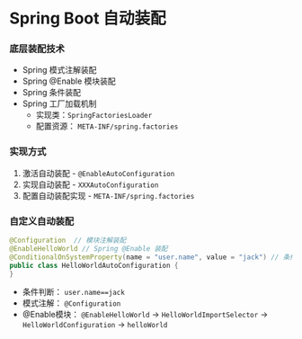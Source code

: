 # Spring Boot 自动装配

### 底层装配技术

* Spring 模式注解装配
* Spring @Enable 模块装配
* Spring 条件装配
* Spring 工厂加载机制
  * 实现类：`SpringFactoriesLoader`
  * 配置资源： `META-INF/spring.factories`

### 实现方式

1. 激活自动装配 - `@EnableAutoConfiguration`
2. 实现自动装配 - `XXXAutoConfiguration`
3. 配置自动装配实现 - `META-INF/spring.factories`

### 自定义自动装配

```java
@Configuration  // 模块注解装配
@EnableHelloWorld // Spring @Enable 装配
@ConditionalOnSystemProperty(name = "user.name", value = "jack") // 条件装配
public class HelloWorldAutoConfiguration {
}
```

* 条件判断： `user.name==jack`
* 模式注解： `@Configuration`
* @Enable模块： `@EnableHelloWorld` -&gt; `HelloWorldImportSelector` -&gt; `HelloWorldConfiguration` -&gt; `helloWorld`



